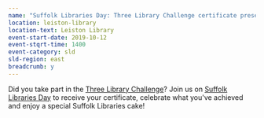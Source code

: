 ```yaml
---
name: "Suffolk Libraries Day: Three Library Challenge certificate presentation"
location: leiston-library
location-text: Leiston Library
event-start-date: 2019-10-12
event-stqrt-time: 1400
event-category: sld
sld-region: east
breadcrumb: y
---
```


Did you take part in the [Three Library Challenge](/news/three-library-challenge/)? Join us on [Suffolk Libraries Day](/suffolk-libraries-day/) to receive your certificate, celebrate what you've achieved and enjoy a special Suffolk Libraries cake!
